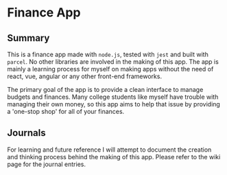 # Finance App

## Summary

This is a finance app made with `node.js`, tested with `jest` and built with `parcel`. No other libraries are involved in the making of this app. The app is mainly a learning process for myself on making apps without the need of react, vue, angular or any other front-end frameworks.

The primary goal of the app is to provide a clean interface to manage budgets and finances. Many college students like myself have trouble with managing their own money, so this app aims to help that issue by providing a 'one-stop shop' for all of your finances.

## Journals

For learning and future reference I will attempt to document the creation and thinking process behind the making of this app. Please refer to the wiki page for the journal entries.